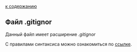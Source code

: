 [к содержанию](readme.md)

## Файл .gitignor

Данный файл имеет расширение *.gitignor*

С правилами  синтаксиса можно ознакомиться по [ссылке](https://mad-dog.ru/gitignore/).